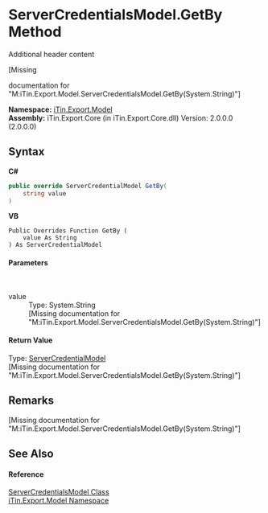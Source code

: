 # ServerCredentialsModel.GetBy Method 
Additional header content 

\[Missing <summary> documentation for "M:iTin.Export.Model.ServerCredentialsModel.GetBy(System.String)"\]

**Namespace:**&nbsp;<a href="N_iTin_Export_Model">iTin.Export.Model</a><br />**Assembly:**&nbsp;iTin.Export.Core (in iTin.Export.Core.dll) Version: 2.0.0.0 (2.0.0.0)

## Syntax

**C#**<br />
``` C#
public override ServerCredentialModel GetBy(
	string value
)
```

**VB**<br />
``` VB
Public Overrides Function GetBy ( 
	value As String
) As ServerCredentialModel
```


#### Parameters
&nbsp;<dl><dt>value</dt><dd>Type: System.String<br />\[Missing <param name="value"/> documentation for "M:iTin.Export.Model.ServerCredentialsModel.GetBy(System.String)"\]</dd></dl>

#### Return Value
Type: <a href="T_iTin_Export_Model_ServerCredentialModel">ServerCredentialModel</a><br />\[Missing <returns> documentation for "M:iTin.Export.Model.ServerCredentialsModel.GetBy(System.String)"\]

## Remarks
\[Missing <remarks> documentation for "M:iTin.Export.Model.ServerCredentialsModel.GetBy(System.String)"\]

## See Also


#### Reference
<a href="T_iTin_Export_Model_ServerCredentialsModel">ServerCredentialsModel Class</a><br /><a href="N_iTin_Export_Model">iTin.Export.Model Namespace</a><br />